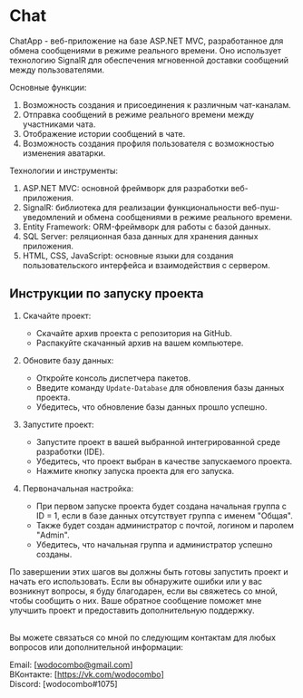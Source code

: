 # Chat
ChatApp - веб-приложение на базе ASP.NET MVC, разработанное для обмена сообщениями в режиме реального времени. Оно использует технологию SignalR для обеспечения мгновенной доставки сообщений между пользователями.  
  
  Основные функции: 
  1) Возможность создания и присоединения к различным чат-каналам.
  2) Отправка сообщений в режиме реального времени между участниками чата.
  3) Отображение истории сообщений в чате.
  4) Возможность создания профиля пользователя с возможностью изменения аватарки.

  Технологии и инструменты:
  1) ASP.NET MVC: основной фреймворк для разработки веб-приложения.
  2) SignalR: библиотека для реализации функциональности веб-пуш-уведомлений и обмена сообщениями в режиме реального времени.
  3) Entity Framework: ORM-фреймворк для работы с базой данных.
  4) SQL Server: реляционная база данных для хранения данных приложения.
  5) HTML, CSS, JavaScript: основные языки для создания пользовательского интерфейса и взаимодействия с сервером.


## Инструкции по запуску проекта

1. Скачайте проект:
   - Скачайте архив проекта с репозитория на GitHub.
   - Распакуйте скачанный архив на вашем компьютере.

2. Обновите базу данных:
   - Откройте консоль диспетчера пакетов.
   - Введите команду `Update-Database` для обновления базы данных проекта.
   - Убедитесь, что обновление базы данных прошло успешно.

3. Запустите проект:
   - Запустите проект в вашей выбранной интегрированной среде разработки (IDE).
   - Убедитесь, что проект выбран в качестве запускаемого проекта.
   - Нажмите кнопку запуска проекта для его запуска.

4. Первоначальная настройка:
   - При первом запуске проекта будет создана начальная группа с ID = 1, если в базе данных отсутствует группа с именем "Общая".
   - Также будет создан администратор с почтой, логином и паролем "Admin".
   - Убедитесь, что начальная группа и администратор успешно созданы.

По завершении этих шагов вы должны быть готовы запустить проект и начать его использовать. Если вы обнаружите ошибки или у вас возникнут вопросы, я буду благодарен, если вы свяжетесь со мной, чтобы сообщить о них. Ваше обратное сообщение поможет мне улучшить проект и предоставить дополнительную поддержку.<br>
<br>

Вы можете связаться со мной по следующим контактам для любых вопросов или дополнительной информации:

Email: [wodocombo@gmail.com]<br>
ВКонтакте: [https://vk.com/wodocombo]<br>
Discord: [wodocombo#1075]<br>
